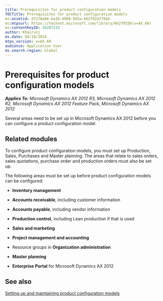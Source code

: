 ```yaml
---
title: Prerequisites for product configuration models
TOCTitle: Prerequisites for product configuration models
ms:assetid: d7278ab6-ba18-4988-945a-662f02a770ab
ms:mtpsurl: https://technet.microsoft.com/library/Hh278336(v=AX.60)
ms:contentKeyID: 36207233
author: Khairunj
ms.date: 04/18/2014
mtps_version: v=AX.60
audience: Application User
ms.search.region: Global
---
```


# Prerequisites for product configuration models 


_**Applies To:** Microsoft Dynamics AX 2012 R3, Microsoft Dynamics AX 2012 R2, Microsoft Dynamics AX 2012 Feature Pack, Microsoft Dynamics AX 2012_

Several areas need to be set up in Microsoft Dynamics AX 2012 before you can configure a product configuration model.

## Related modules

To configure product configuration models, you must set up Production, Sales, Purchases and Master planning. The areas that relate to sales orders, sales quotations, purchase order and production orders must also be set up.

The following areas must be set up before product configuration models can be configured:

  - **Inventory management**

  - **Accounts receivable**, including customer information

  - **Accounts payable**, including vendor information

  - **Production control**, including Lean production if that is used

  - **Sales and marketing**

  - **Project management and accounting**

  - Resource groups in **Organization administration**

  - **Master planning**

  - **Enterprise Portal** for Microsoft Dynamics AX 2012

## See also

[Setting up and maintaining product configuration models](setting-up-and-maintaining-product-configuration-models.md)

  


